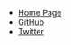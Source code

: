 * [Home Page](/)
* [GitHub](https://github.com/Pradumnasaraf/open-source-with-pradumna)
* [Twitter](https://twitter.com/pradumna_saraf)